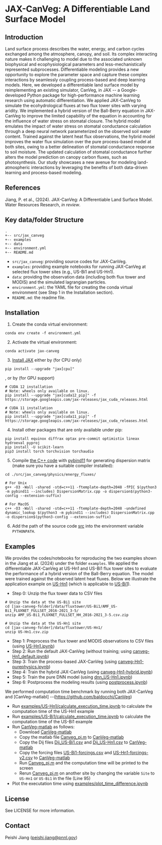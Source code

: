 # JAX-CanVeg: A Differentiable Land Surface Model

## Introduction
Land surface process describes the water, energy, and carbon cycles exchanged among the atmosphere, canopy, and soil. Its complex interacting nature makes it challenging to model due to the associated unknown biophysical and ecophysiological parameters and less-mechanistically represented subprocesses. Differentiable modeling provides a new opportunity to explore the parameter space and capture these complex interactions by seamlessly coupling process-based and deep learning models. Here, we developed a differentiable land surface model by reimplementing an existing simulator, CanVeg, in JAX -- a Google-developed Python package for high-performance machine learning research using automatic differentiation. We applied JAX-CanVeg to simulate the ecohydrological fluxes at two flux tower sites with varying aridity. We implemented a hybrid version of the Ball-Berry equation in JAX-CanVeg to improve the limited capability of the equation in accounting for the influence of water stress on stomatal closure. The hybrid model emulates the impact of water stress on stomatal conductance calculation through a deep neural network parameterized on the observed soil water content. Trained against the latent heat flux observations, the hybrid model improves the water flux simulation over the pure process-based model at both sites, owing to a better delineation of stomatal conductance response to soil moisture. The updated calculation of stomatal conductance further alters the model prediction on canopy carbon fluxes, such as photosynthesis. Our study showcases a new avenue for modeling land-atmospheric interactions by leveraging the benefits of both data-driven learning and process-based modeling.

## References
Jiang, P. et al., (2024). JAX-CanVeg: A Differentiable Land Surface Model. Water Resources Research, *in review*.

## Key data/folder Structure
```
.
+-- src/jax_canveg
+-- examples
+-- data
+-- environment.yml
+-- README.md
```
- `src/jax_canveg`: providing source codes for JAX-CanVeg.
- `examples`: providing example notebooks for running JAX-CanVeg at selected flux tower sites (e.g., US-Bi1 and US-Hn1).
- `data`: providing the observation data (including both flux tower and MODIS) and the simulated lagrangian particles.
- `environment.yml`: the YAML file for creating the conda virtual environment (see Step 1 in the Installation section).
- `README.md`: the readme file.

## Installation
1. Create the conda virtual environment:
```
conda env create -f environment.yml
```

2. Activate the virtual environment:
```
conda activate jax-canveg
```

3. [Install JAX](https://github.com/google/jax#installation) either by (for CPU only)
```
pip install --upgrade "jax[cpu]"
```
, or by (for GPU support)
```
# CUDA 12 installation
# Note: wheels only available on linux.
pip install --upgrade "jax[cuda12_pip]" -f https://storage.googleapis.com/jax-releases/jax_cuda_releases.html

# CUDA 11 installation
# Note: wheels only available on linux.
pip install --upgrade "jax[cuda11_pip]" -f https://storage.googleapis.com/jax-releases/jax_cuda_releases.html
```

4. Install other packages that are only available under pip:
```
pip install equinox diffrax optax pre-commit optimistix lineax hydroeval pyproj
pip install -U scikit-learn
pip3 install torch torchvision torchaudio
```

5. Compile [the C++ code](./src/jax_canveg/physics/energy_fluxes/DispersionMatrix.cpp) with [pybind11](https://github.com/pybind/pybind11) for generating dispersion matrix (make sure you have a suitable compiler installed):
```
cd ./src/jax_canveg/physics/energy_fluxes/

# For Unix
g++ -O3 -Wall -shared -std=c++11 -ftemplate-depth=2048 -fPIC $(python3 -m pybind11 --includes) DispersionMatrix.cpp -o dispersion$(python3-config --extension-suffix)

# For MacOS
c++ -O3 -Wall -shared -std=c++11 -ftemplate-depth=2048 -undefined dynamic_lookup $(python3 -m pybind11 --includes) DispersionMatrix.cpp -o dispersion$(python3-config --extension-suffix)
```

6. Add the path of the source code [src](./src) into the environment variable `PYTHONPATH`.


## Examples
We provides the codes/notebooks for reproducing the two examples shown in the Jiang et al. (2024) under the folder `examples`. We applied the differentiable JAX-CanVeg at US-Hn1 and US-Bi1 flux tower sites to evaluate the performance of a hybrid version of the Ball-Berry equation. The model were trained against the observed latent heat fluxes. Below we illustrate the application example on [US-Hn1](./examples/US-Hn1) (which is applicable to [US-Bi1](./examples/US-Bi1)).

- Step 0: Unzip the flux tower data to CSV files
```
# Unzip the data at the US-Bi1 site
cd [jax-canveg-folder]/data/fluxtower/US-Bi1/AMF_US-Bi1_FLUXNET_FULLSET_2016-2021_3-5/
unzip AMF_US-Bi1_FLUXNET_FULLSET_HH_2016-2021_3-5.csv.zip

# Unzip the data at the US-Hn1 site
cd [jax-canveg-folder]/data/fluxtower/US-Hn1/
unzip US-Hn1.csv.zip
```
- Step 1: Preprocess the flux tower and MODIS observations to CSV files (using [US-Hn1.ipynb](./examples/US-Hn1/US-Hn1.ipynb))
- Step 2: Run the default JAX-CanVeg (without training; using [canveg-Hn1_default.ipynb](./examples/US-Hn1/canveg-Hn1_default.ipynb))
- Step 3: Train the process-based JAX-CanVeg (using [canveg-Hn1-purephysics.ipynb](./examples/US-Hn1/canveg-Hn1-purephysics.ipynb))
- Step 4: Train the hybrid JAX-CanVeg (using [canveg-Hn1-hybrid.ipynb](./examples/US-Hn1/canveg-Hn1-hybrid.ipynb))
- Step 5: Train the pure DNN model (using [dnn_US-Hn1.ipynb](./examples/US-Hn1/dnn_US-Hn1.ipynb))
- Step 6: Postprocess the modeling results (using [postprocess.ipynb](./examples/US-Hn1/postprocess.ipynb))

We performed computation time benchmark by running both JAX-CanVeg and [CanVeg-matlabl] --(https://github.com/baldocchi/CanVeg)
- Run [examples/US-Hn1/calculate_execution_time.ipynb](./examples/US-Hn1/calculate_execution_time.ipynb) to calculate the computation time of the US-Hn1 example
- Run [examples/US-Bi1/calculate_execution_time.ipynb](./examples/US-Bi1/calculate_execution_time.ipynb) to calculate the computation time of the US-Bi1 example
- Run [CanVeg-matlab](https://github.com/baldocchi/CanVeg) as follows:
    - Download [CanVeg-matlab](https://github.com/baldocchi/CanVeg)
    - Copy the matlab file [Canveg_pj.m](./examples/Canveg_pj.m) to [CanVeg-matlab](https://github.com/baldocchi/CanVeg)
    - Copy the Dij files [Dij_US-Bi1.csv](./data/dij/Dij_US-Bi1.csv) and [Dij_US-Hn1.csv](./data/dij/Dij_US-Hn1.csv) to [CanVeg-matlab](https://github.com/baldocchi/CanVeg)
    - Copy the forcing files [US-Bi1-forcings.csv](./data/fluxtower/US-Bi1/US-Bi1-forcings.csv) and [US-Hn1-forcings-v2.csv](./data/fluxtower/US-Hn1/US-Hn1-forcings-v2.csv) to [CanVeg-matlab](https://github.com/baldocchi/CanVeg)
    - Run [Canveg_pj.m](./examples/Canveg_pj.m) and the computation time will be printed to the screen
    - Rerun [Canveg_pj.m](./examples/Canveg_pj.m) on another site by changing the variable `Site` to `US-Hn1` or `US-Bi1` in the file (Line 95)
- Plot the executation time using [examples/plot_time_difference.ipynb](./examples/plot_time_difference.ipynb)

## License
See LICENSE for more information.

## Contact
Peishi Jiang (peishi.jiang@pnnl.gov)